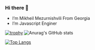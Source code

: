 ### Hi there 👋
- I’m Mikheil Mezurnishvili From Georgia
- I’m Javascript Enginer

[![trophy](https://github-profile-trophy.vercel.app/?username=rippera&theme=onedark)](https://github.com/ryo-ma/github-profile-trophy) ![Anurag's GitHub stats](https://github-readme-stats.vercel.app/api?username=rippera&show_icons=true&theme=dark)


[![Top Langs](https://github-readme-stats.vercel.app/api/top-langs/?username=rippera&layout=compact)](https://github.com/anuraghazra/github-readme-stats)

<!--
**rippera/rippera** is a ✨ _special_ ✨ repository because its `README.md` (this file) appears on your GitHub profile.

Here are some ideas to get you started:

- 🔭 I’m currently working on ...
- 🌱 I’m currently learning ...
- 👯 I’m looking to collaborate on ...
- 🤔 I’m looking for help with ...
- 💬 Ask me about ...
- 📫 How to reach me: ...
- 😄 Pronouns: ...
- ⚡ Fun fact: ...
-->
